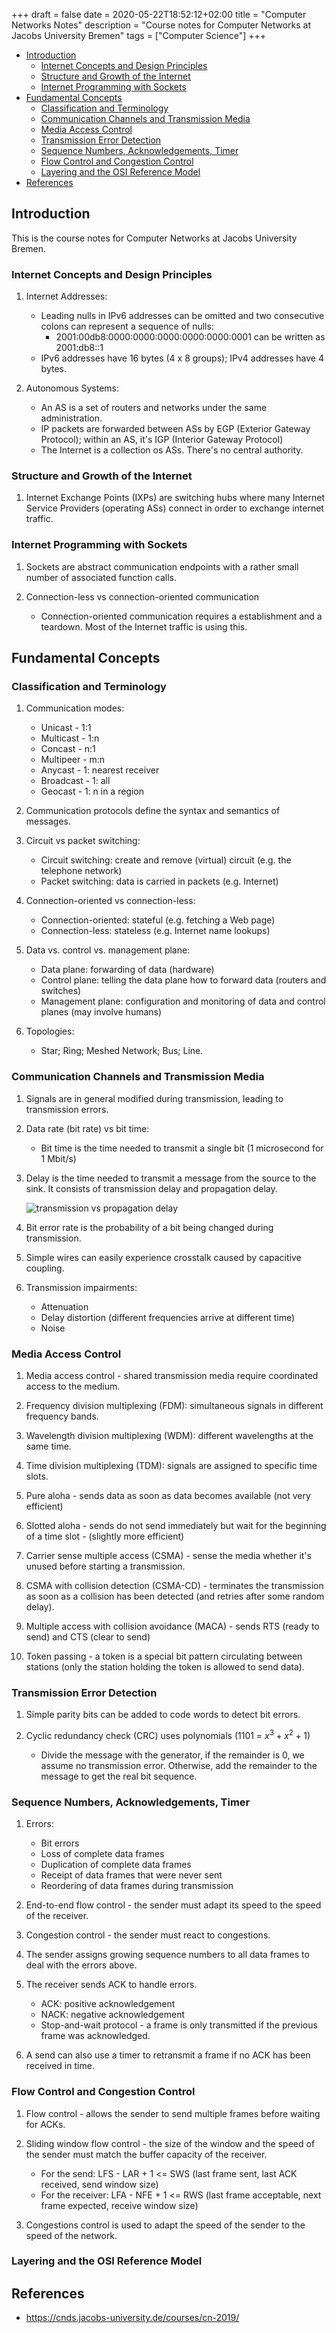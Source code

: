 +++
draft = false
date = 2020-05-22T18:52:12+02:00
title = "Computer Networks Notes"
description = "Course notes for Computer Networks at Jacobs University Bremen"
tags = ["Computer Science"]
+++

* [Introduction](#introduction)
  * [Internet Concepts and Design Principles](#internet-concepts-and-design-principles)
  * [Structure and Growth of the Internet](#structure-and-growth-of-the-internet)
  * [Internet Programming with Sockets](#internet-programming-with-sockets)
* [Fundamental Concepts](#fundamental-concepts)
  * [Classification and Terminology](#classification-and-terminology)
  * [Communication Channels and Transmission Media](#communication-channels-and-transmission-media)
  * [Media Access Control](#media-access-control)
  * [Transmission Error Detection](#transmission-error-detection)
  * [Sequence Numbers, Acknowledgements, Timer](#sequence-numbers-acknowledgements-timer)
  * [Flow Control and Congestion Control](#flow-control-and-congestion-control)
  * [Layering and the OSI Reference Model](#layering-and-the-osi-reference-model)
* [References](#references)

## Introduction

This is the course notes for Computer Networks at Jacobs University Bremen.

### Internet Concepts and Design Principles

1. Internet Addresses:
    * Leading nulls in IPv6 addresses can be omitted and two consecutive  colons can represent a sequence of nulls:
      * 2001:00db8:0000:0000:0000:0000:0000:0001 can be written as 2001:db8::1
    * IPv6 addresses have 16 bytes (4 x 8 groups); IPv4 addresses have 4 bytes.

2. Autonomous Systems:
    * An AS is a set of routers and networks under the same administration.
    * IP packets are forwarded between ASs by EGP (Exterior Gateway Protocol); within an AS, it's IGP (Interior Gateway Protocol)
    * The Internet is a collection os ASs. There's no central authority.

### Structure and Growth of the Internet

1. Internet Exchange Points (IXPs) are switching hubs where many Internet Service Providers (operating ASs) connect in order to exchange internet traffic.

### Internet Programming with Sockets

1. Sockets are abstract communication endpoints with a rather small number of associated function calls.

2. Connection-less vs connection-oriented communication
    * Connection-oriented communication requires a establishment and a teardown. Most of the Internet traffic is using this.

## Fundamental Concepts

### Classification and Terminology

1. Communication modes:
    * Unicast - 1:1
    * Multicast - 1:n
    * Concast - n:1
    * Multipeer - m:n
    * Anycast - 1: nearest receiver
    * Broadcast - 1: all
    * Geocast - 1: n in a region

2. Communication protocols define the syntax and semantics of messages.

3. Circuit vs packet switching:
    * Circuit switching: create and remove (virtual) circuit (e.g. the telephone network)
    * Packet switching: data is carried in packets (e.g. Internet)

4. Connection-oriented vs connection-less:
    * Connection-oriented: stateful (e.g. fetching a Web page)
    * Connection-less: stateless (e.g. Internet name lookups)

5. Data vs. control vs. management plane:
    * Data plane: forwarding of data (hardware)
    * Control plane: telling the data plane how to forward data (routers and switches)
    * Management plane: configuration and monitoring of data and control planes (may involve humans)

6. Topologies:
    * Star; Ring; Meshed Network; Bus; Line.

### Communication Channels and Transmission Media

1. Signals are in general modified during transmission, leading to transmission errors.

2. Data rate (bit rate) vs bit time:
    * Bit time is the time needed to transmit a single bit (1 microsecond for 1 Mbit/s)

3. Delay is the time needed to transmit a message from the source to the sink. It consists of transmission delay and propagation delay.

    ![transmission vs propagation delay](/images/transmission_propagation_delay.png)

4. Bit error rate is the probability of a bit being changed during transmission.

5. Simple wires can easily experience crosstalk caused by capacitive coupling.

6. Transmission impairments:
    * Attenuation
    * Delay distortion (different frequencies arrive at different time)
    * Noise

### Media Access Control

1. Media access control - shared transmission media require coordinated access to the medium.

2. Frequency division multiplexing (FDM): simultaneous signals in different frequency bands.

3. Wavelength division multiplexing (WDM): different wavelengths at the same time.

4. Time division multiplexing (TDM): signals are assigned to specific time slots.

5. Pure aloha - sends data as soon as data becomes available (not very efficient)

6. Slotted aloha - sends do not send immediately but wait for the beginning of a time slot - (slightly more efficient)

7. Carrier sense multiple access (CSMA) - sense the media whether it's unused before starting a transmission.

8. CSMA with collision detection (CSMA-CD) - terminates the transmission as soon as a collision has been detected (and retries after some random delay).

9. Multiple access with collision avoidance (MACA) - sends RTS (ready to send) and CTS (clear to send)

10. Token passing - a token is a special bit pattern circulating between stations (only the station holding the token is allowed to send data).

### Transmission Error Detection

1. Simple parity bits can be added to code words to detect bit errors.

2. Cyclic redundancy check (CRC) uses polynomials (1101 = $x^3+x^2+1$)
    * Divide the message with the generator, if the remainder is 0, we assume no transmission error. Otherwise, add the remainder to the message to get the real bit sequence.

### Sequence Numbers, Acknowledgements, Timer

1. Errors:
    * Bit errors
    * Loss of complete data frames
    * Duplication of complete data frames
    * Receipt of data frames that were never sent
    * Reordering of data frames during transmission

2. End-to-end flow control - the sender must adapt its speed to the speed of the receiver.

3. Congestion control - the sender must react to congestions.

4. The sender assigns growing sequence numbers to all data frames to deal with the errors above.

5. The receiver sends ACK to handle errors.
    * ACK: positive acknowledgement
    * NACK: negative acknowledgement
    * Stop-and-wait protocol - a frame is only transmitted if the previous frame was acknowledged.

6. A send can also use a timer to retransmit a frame if no ACK has been received in time.

### Flow Control and Congestion Control

1. Flow control - allows the sender to send multiple frames before waiting for ACKs.

2. Sliding window flow control - the size of the window and the speed of the sender must match the buffer capacity of the receiver.
    * For the send: LFS - LAR + 1 <= SWS (last frame sent, last ACK received, send window size)
    * For the receiver: LFA - NFE + 1 <= RWS (last frame acceptable, next frame expected, receive window size)

3. Congestions control is used to adapt the speed of the sender to the speed of the network.

### Layering and the OSI Reference Model

## References

* <https://cnds.jacobs-university.de/courses/cn-2019/>
